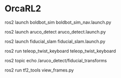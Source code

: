 # OrcaRL2

ros2 launch boldbot_sim boldbot_sim_nav.launch.py

 ros2 launch aruco_detect aruco_detect.launch.py

  ros2 launch fiducial_slam fiducial_slam.launch.py

  ros2 run teleop_twist_keyboard teleop_twist_keyboard

ros2 topic echo /aruco_detect/fiducial_transforms

ros2 run tf2_tools view_frames.py